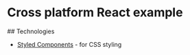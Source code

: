 # Cross platform React example

## Technologies
- [Styled Components](https://github.com/styled-components/styled-components) - for CSS styling
